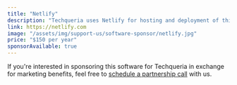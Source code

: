 ```yaml
---
title: "Netlify"
description: "Techqueria uses Netlify for hosting and deployment of this website."
link: https://netlify.com
image: "/assets/img/support-us/software-sponsor/netlify.jpg"
price: "$150 per year"
sponsorAvailable: true
---
```


If you're interested in sponsoring this software for Techqueria in exchange for marketing benefits, feel free to [schedule a partnership call](https://calendly.com/techqueria) with us.